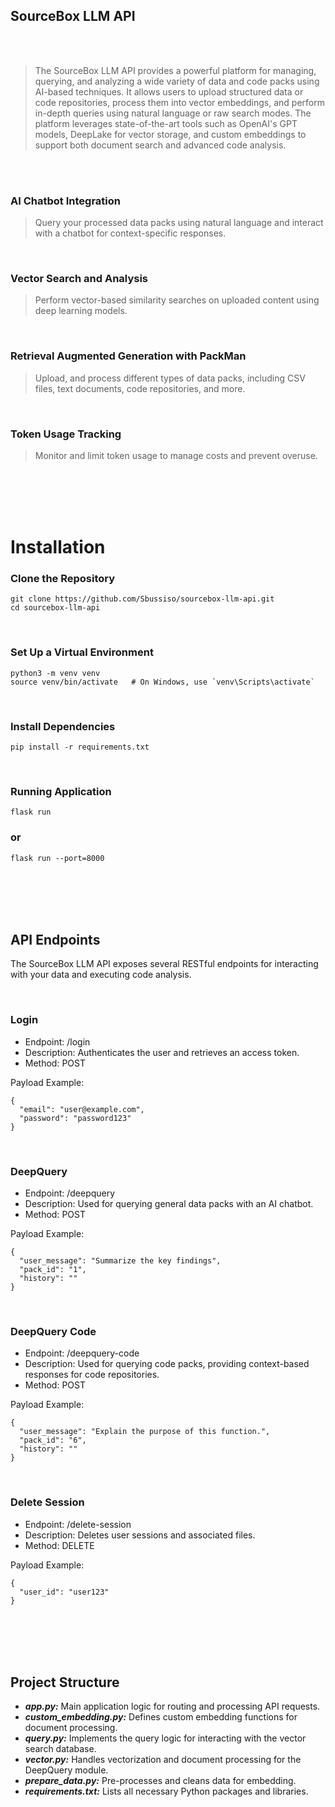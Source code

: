 ## SourceBox LLM API

<br/>
<br/>

> The SourceBox LLM API provides a powerful platform for managing, querying, and analyzing a wide variety of data and code packs using AI-based techniques. It allows users to upload structured data or code repositories, process them into vector embeddings, and perform in-depth queries using natural language or raw search modes. The platform leverages state-of-the-art tools such as OpenAI's GPT models, DeepLake for vector storage, and custom embeddings to support both document search and advanced code analysis.

<br/>
<br/>

### AI Chatbot Integration

> Query your processed data packs using natural language and interact with a chatbot for context-specific responses.

<br/>

### Vector Search and Analysis

> Perform vector-based similarity searches on uploaded content using deep learning models.

<br/>

### Retrieval Augmented Generation with PackMan

> Upload, and process different types of data packs, including CSV files, text documents, code repositories, and more.

<br/>

### Token Usage Tracking

> Monitor and limit token usage to manage costs and prevent overuse.

<br/>
<br/>
<br/>
<br/>

# Installation

### Clone the Repository
```
git clone https://github.com/Sbussiso/sourcebox-llm-api.git
cd sourcebox-llm-api
```

<br/>

### Set Up a Virtual Environment
```
python3 -m venv venv
source venv/bin/activate   # On Windows, use `venv\Scripts\activate`
```

<br/>

### Install Dependencies
```
pip install -r requirements.txt
```

<br/>

### Running Application
```
flask run
```
### or
```
flask run --port=8000
```

<br/>
<br/>
<br/>
<br/>

## API Endpoints

The SourceBox LLM API exposes several RESTful endpoints for interacting with your data and executing code analysis.

<br/>

### Login

- Endpoint: /login
- Description: Authenticates the user and retrieves an access token.
- Method: POST

Payload Example:
```
{
  "email": "user@example.com",
  "password": "password123"
}
```

<br/>

### DeepQuery

- Endpoint: /deepquery
- Description: Used for querying general data packs with an AI chatbot.
- Method: POST

Payload Example:
```
{
  "user_message": "Summarize the key findings",
  "pack_id": "1",
  "history": ""
}
```

<br/>

### DeepQuery Code

- Endpoint: /deepquery-code
- Description: Used for querying code packs, providing context-based responses for code repositories.
- Method: POST
  
Payload Example:
```
{
  "user_message": "Explain the purpose of this function.",
  "pack_id": "6",
  "history": ""
}
```
<br/>

### Delete Session

- Endpoint: /delete-session
- Description: Deletes user sessions and associated files.
- Method: DELETE

Payload Example:
```
{
  "user_id": "user123"
}
```

<br/>
<br/>
<br/>
<br/>

## Project Structure

- ***app.py:*** Main application logic for routing and processing API requests.
- ***custom_embedding.py:*** Defines custom embedding functions for document processing.
- ***query.py:*** Implements the query logic for interacting with the vector search database.
- ***vector.py:*** Handles vectorization and document processing for the DeepQuery module.
- ***prepare_data.py:*** Pre-processes and cleans data for embedding.
- ***requirements.txt:*** Lists all necessary Python packages and libraries.


